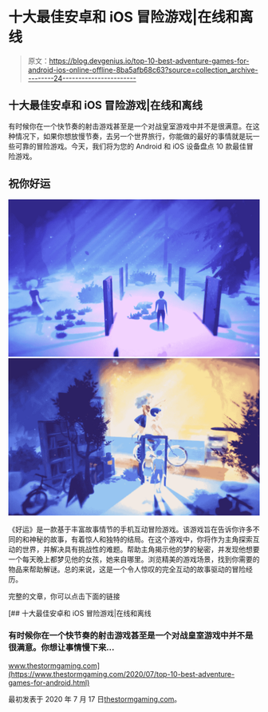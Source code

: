 # 十大最佳安卓和 iOS 冒险游戏|在线和离线

> 原文：<https://blog.devgenius.io/top-10-best-adventure-games-for-android-ios-online-offline-8ba5afb68c63?source=collection_archive---------24----------------------->

## 十大最佳安卓和 iOS 冒险游戏|在线和离线

有时候你在一个快节奏的射击游戏甚至是一个对战皇室游戏中并不是很满意。在这种情况下，如果你想放慢节奏，去另一个世界旅行，你能做的最好的事情就是玩一些可靠的冒险游戏。今天，我们将为您的 Android 和 iOS 设备盘点 10 款最佳冒险游戏。

## 祝你好运

![](img/b0ef3e99608c3a792c710f72561d154c.png)![](img/c49fff31a143e95bea0ebcf234f70a34.png)

《好运》是一款基于丰富故事情节的手机互动冒险游戏。该游戏旨在告诉你许多不同的和神秘的故事，有着惊人和独特的结局。在这个游戏中，你将作为主角探索互动的世界，并解决具有挑战性的难题。帮助主角揭示他的梦的秘密，并发现他想要一个每天晚上都梦见他的女孩，她来自哪里。浏览精美的游戏场景，找到你需要的物品来帮助解谜。总的来说，这是一个令人惊叹的完全互动的故事驱动的冒险经历。

完整的文章，你可以点击下面的链接

[](https://www.thestormgaming.com/2020/07/top-10-best-adventure-games-for-android.html) [## 十大最佳安卓和 iOS 冒险游戏|在线和离线

### 有时候你在一个快节奏的射击游戏甚至是一个对战皇室游戏中并不是很满意。你想让事情慢下来…

www.thestormgaming.com](https://www.thestormgaming.com/2020/07/top-10-best-adventure-games-for-android.html) 

最初发表于 2020 年 7 月 17 日[thestormgaming.com](https://www.thestormgaming.com)。
